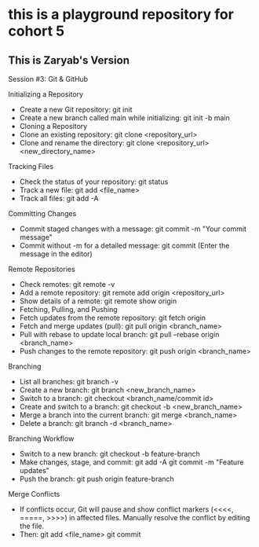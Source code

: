 # this is a playground repository for cohort 5

## This is Zaryab's Version

Session #3: Git & GitHub

Initializing a Repository
- Create a new Git repository: git init
- Create a new branch called main while initializing: git init -b main
- Cloning a Repository
- Clone an existing repository: git clone <repository_url>
- Clone and rename the directory: git clone <repository_url> <new_directory_name>

Tracking Files
- Check the status of your repository: git status
- Track a new file: git add <file_name>
- Track all files: git add -A

Committing Changes
- Commit staged changes with a message: git commit -m "Your commit message"
- Commit without -m for a detailed message: git commit (Enter the message in the editor)

Remote Repositories
- Check remotes: git remote -v
- Add a remote repository: git remote add origin <repository_url>
- Show details of a remote: git remote show origin
- Fetching, Pulling, and Pushing
- Fetch updates from the remote repository: git fetch origin
- Fetch and merge updates (pull): git pull origin <branch_name>
- Pull with rebase to update local branch: git pull –rebase origin <branch_name>
- Push changes to the remote repository: git push origin <branch_name>

Branching
- List all branches: git branch -v
- Create a new branch: git branch <new_branch_name>
- Switch to a branch: git checkout <branch_name/commit id>
- Create and switch to a branch: git checkout -b <new_branch_name>
- Merge a branch into the current branch: git merge <branch_name>
- Delete a branch: git branch -d <branch_name>

Branching Workflow
- Switch to a new branch: git checkout -b feature-branch
- Make changes, stage, and commit:
git add -A
git commit -m "Feature updates"
- Push the branch: git push origin feature-branch

Merge Conflicts
- If conflicts occur, Git will pause and show conflict markers (<<<<, =====, >>>>) in affected files. Manually resolve the conflict by editing the file. 
- Then: git add <file_name>
git commit
